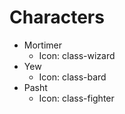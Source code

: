 # Characters

- Mortimer
  - Icon: class-wizard
- Yew
  - Icon: class-bard
- Pasht
  - Icon: class-fighter